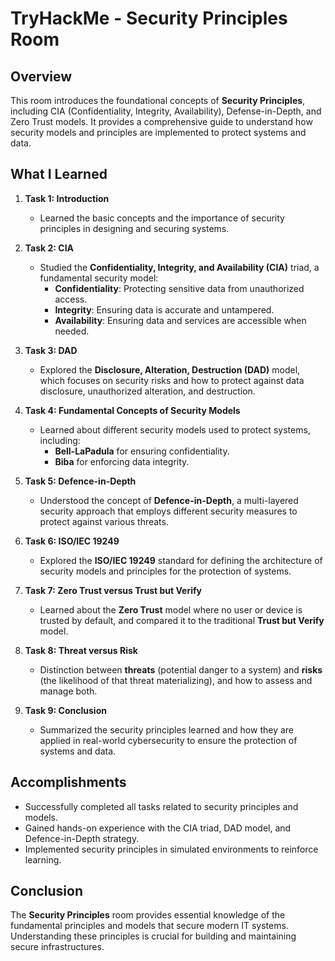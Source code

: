 # TryHackMe - Security Principles Room

## Overview
This room introduces the foundational concepts of **Security Principles**, including CIA (Confidentiality, Integrity, Availability), Defense-in-Depth, and Zero Trust models. It provides a comprehensive guide to understand how security models and principles are implemented to protect systems and data.

## What I Learned

1. **Task 1: Introduction**  
   - Learned the basic concepts and the importance of security principles in designing and securing systems.

2. **Task 2: CIA**  
   - Studied the **Confidentiality, Integrity, and Availability (CIA)** triad, a fundamental security model:
     - **Confidentiality**: Protecting sensitive data from unauthorized access.
     - **Integrity**: Ensuring data is accurate and untampered.
     - **Availability**: Ensuring data and services are accessible when needed.

3. **Task 3: DAD**  
   - Explored the **Disclosure, Alteration, Destruction (DAD)** model, which focuses on security risks and how to protect against data disclosure, unauthorized alteration, and destruction.

4. **Task 4: Fundamental Concepts of Security Models**  
   - Learned about different security models used to protect systems, including:
     - **Bell-LaPadula** for ensuring confidentiality.
     - **Biba** for enforcing data integrity.
  
5. **Task 5: Defence-in-Depth**  
   - Understood the concept of **Defence-in-Depth**, a multi-layered security approach that employs different security measures to protect against various threats.

6. **Task 6: ISO/IEC 19249**  
   - Explored the **ISO/IEC 19249** standard for defining the architecture of security models and principles for the protection of systems.

7. **Task 7: Zero Trust versus Trust but Verify**  
   - Learned about the **Zero Trust** model where no user or device is trusted by default, and compared it to the traditional **Trust but Verify** model.

8. **Task 8: Threat versus Risk**  
   - Distinction between **threats** (potential danger to a system) and **risks** (the likelihood of that threat materializing), and how to assess and manage both.

9. **Task 9: Conclusion**  
   - Summarized the security principles learned and how they are applied in real-world cybersecurity to ensure the protection of systems and data.

## Accomplishments
- Successfully completed all tasks related to security principles and models.
- Gained hands-on experience with the CIA triad, DAD model, and Defence-in-Depth strategy.
- Implemented security principles in simulated environments to reinforce learning.

## Conclusion
The **Security Principles** room provides essential knowledge of the fundamental principles and models that secure modern IT systems. Understanding these principles is crucial for building and maintaining secure infrastructures.
